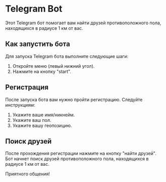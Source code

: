 

# Telegram Bot

Этот Telegram бот помогает вам найти друзей противоположного пола, находящихся в радиусе 1 км от вас.

## Как запустить бота

Для запуска Telegram бота выполните следующие шаги:

1. Откройте меню (левый нижний угол).
2. Нажмите на кнопку "start".

## Регистрация

После запуска бота вам нужно пройти регистрацию. Следуйте инструкциям:

1. Укажите ваше имя/никнейм.
2. Укажите ваш пол.
3. Укажите вашу геопозицию.

## Поиск друзей

После прохождения регистрации нажмите на кнопку "найти друзей". Бот начнет поиск друзей противоположного пола, находящихся в радиусе 1 км от вас.

Приятного общения!